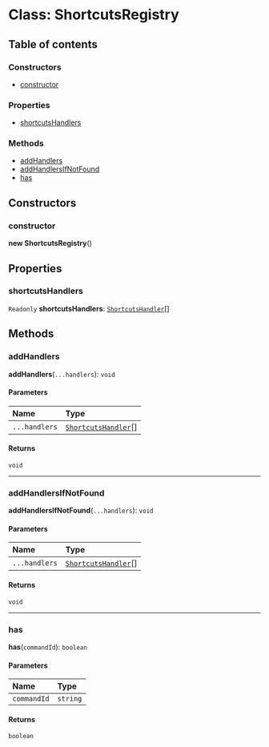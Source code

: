 # Class: ShortcutsRegistry

## Table of contents

### Constructors

* [constructor](/auto-docs/free-layout-editor/classes/ShortcutsRegistry.md#constructor)

### Properties

* [shortcutsHandlers](/auto-docs/free-layout-editor/classes/ShortcutsRegistry.md#shortcutshandlers)

### Methods

* [addHandlers](/auto-docs/free-layout-editor/classes/ShortcutsRegistry.md#addhandlers)
* [addHandlersIfNotFound](/auto-docs/free-layout-editor/classes/ShortcutsRegistry.md#addhandlersifnotfound)
* [has](/auto-docs/free-layout-editor/classes/ShortcutsRegistry.md#has)

## Constructors

### constructor

**new ShortcutsRegistry**()

## Properties

### shortcutsHandlers

`Readonly` **shortcutsHandlers**: [`ShortcutsHandler`](/auto-docs/free-layout-editor/interfaces/ShortcutsHandler.md)\[]

## Methods

### addHandlers

**addHandlers**(`...handlers`): `void`

#### Parameters

| Name | Type |
| :------ | :------ |
| `...handlers` | [`ShortcutsHandler`](/auto-docs/free-layout-editor/interfaces/ShortcutsHandler.md)\[] |

#### Returns

`void`

***

### addHandlersIfNotFound

**addHandlersIfNotFound**(`...handlers`): `void`

#### Parameters

| Name | Type |
| :------ | :------ |
| `...handlers` | [`ShortcutsHandler`](/auto-docs/free-layout-editor/interfaces/ShortcutsHandler.md)\[] |

#### Returns

`void`

***

### has

**has**(`commandId`): `boolean`

#### Parameters

| Name | Type |
| :------ | :------ |
| `commandId` | `string` |

#### Returns

`boolean`
